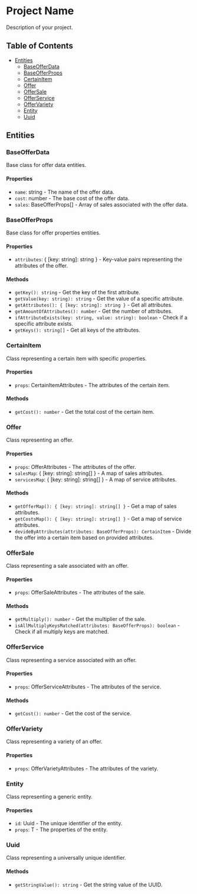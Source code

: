 # Project Name

Description of your project.

## Table of Contents

- [Entities](#entities)
  - [BaseOfferData](#baseofferdata)
  - [BaseOfferProps](#baseofferprops)
  - [CertainItem](#certainitem)
  - [Offer](#offer)
  - [OfferSale](#offersale)
  - [OfferService](#offerservice)
  - [OfferVariety](#offervariety)
  - [Entity](#entity)
  - [Uuid](#uuid)

## Entities

### BaseOfferData

Base class for offer data entities.

#### Properties

- `name`: string - The name of the offer data.
- `cost`: number - The base cost of the offer data.
- `sales`: BaseOfferProps[] - Array of sales associated with the offer data.

### BaseOfferProps

Base class for offer properties entities.

#### Properties

- `attributes`: { [key: string]: string } - Key-value pairs representing the attributes of the offer.

#### Methods

- `getKey(): string` - Get the key of the first attribute.
- `getValue(key: string): string` - Get the value of a specific attribute.
- `getAttributes(): { [key: string]: string }` - Get all attributes.
- `getAmountOfAttributes(): number` - Get the number of attributes.
- `ifAttributeExists(key: string, value: string): boolean` - Check if a specific attribute exists.
- `getKeys(): string[]` - Get all keys of the attributes.

### CertainItem

Class representing a certain item with specific properties.

#### Properties

- `props`: CertainItemAttributes - The attributes of the certain item.

#### Methods

- `getCost(): number` - Get the total cost of the certain item.

### Offer

Class representing an offer.

#### Properties

- `props`: OfferAttributes - The attributes of the offer.
- `salesMap`: { [key: string]: string[] } - A map of sales attributes.
- `servicesMap`: { [key: string]: string[] } - A map of service attributes.

#### Methods

- `getOfferMap(): { [key: string]: string[] }` - Get a map of sales attributes.
- `getCostsMap(): { [key: string]: string[] }` - Get a map of service attributes.
- `devideByAttributes(attributes: BaseOfferProps): CertainItem` - Divide the offer into a certain item based on provided attributes.

### OfferSale

Class representing a sale associated with an offer.

#### Properties

- `props`: OfferSaleAttributes - The attributes of the sale.

#### Methods

- `getMultiply(): number` - Get the multiplier of the sale.
- `isAllMultiplyKeysMatched(attributes: BaseOfferProps): boolean` - Check if all multiply keys are matched.

### OfferService

Class representing a service associated with an offer.

#### Properties

- `props`: OfferServiceAttributes - The attributes of the service.

#### Methods

- `getCost(): number` - Get the cost of the service.

### OfferVariety

Class representing a variety of an offer.

#### Properties

- `props`: OfferVarietyAttributes - The attributes of the variety.

### Entity

Class representing a generic entity.

#### Properties

- `id`: Uuid - The unique identifier of the entity.
- `props`: T - The properties of the entity.

### Uuid

Class representing a universally unique identifier.

#### Methods

- `getStringValue(): string` - Get the string value of the UUID.